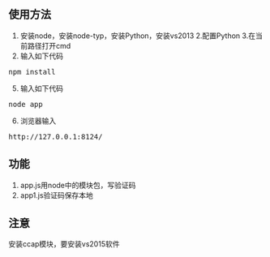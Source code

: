 ## 使用方法 ##

1. 安装node，安装node-typ，安装Python，安装vs2013
2.配置Python
3.在当前路径打开cmd
4. 输入如下代码
<pre>npm install</pre>
5. 输入如下代码
<pre>node app</pre>
6. 浏览器输入
<pre>http://127.0.0.1:8124/</pre>

## 功能 ##

1. app.js用node中的模块包，写验证码
2. app1.js验证码保存本地

## 注意 ##
安装ccap模块，要安装vs2015软件